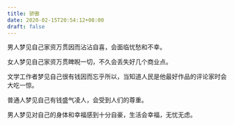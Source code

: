 ```yaml
---
title: 骄傲
date: 2020-02-15T20:54:12+08:00
draft: false
---
```


男人梦见自己家资万贯因而沾沾自喜，会面临忧愁和不幸。

女人梦见自己家资万贯睥睨一切，不久会丢失好几个商业点。

文学工作者梦见自己很有钱因而忘乎所以，当知道人民是他最好作品的评论家时会大吃一惊。

普通人梦见自己有钱盛气凌人，会受到人们的尊重。

男人梦见对自己的身体和幸福感到十分自豪，生活会幸福，无忧无虑。